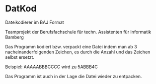 # DatKod
Dateikodierer im BAJ Format

Teamprojekt der Berufsfachschule für techn. Assistenten für Informatik Bamberg

Das Programm kodiert bzw. verpackt eine Datei indem man ab 3 nacheinanderfolgenden Zeichen, es durch die Anzahl und das Zeichen selbst ersetzt.

Beispiel: AAAAABBBCCCC wird zu 5ABBB4C

Das Programm ist auch in der Lage die Datei wieder zu entpacken.
